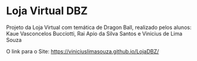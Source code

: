 # Loja Virtual DBZ
Projeto da Loja Virtual com temática de Dragon Ball, realizado pelos alunos:
Kaue Vasconcelos Bucciotti, Rai Apio da Silva Santos e Vinicius de Lima Souza

O link para o Site:
https://viniciuslimasouza.github.io/LojaDBZ/
